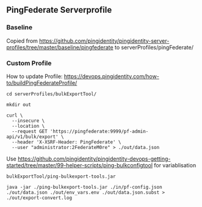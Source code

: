 

## PingFederate Serverprofile
### Baseline
Copied from https://github.com/pingidentity/pingidentity-server-profiles/tree/master/baseline/pingfederate to serverProfiles/pingFederate/

### Custom Profile
How to update Profile: https://devops.pingidentity.com/how-to/buildPingFederateProfile/

```
cd serverProfiles/bulkExportTool/

mkdir out

curl \
  --insecure \
  --location \
  --request GET 'https://pingfederate:9999/pf-admin-api/v1/bulk/export' \
  --header 'X-XSRF-Header: PingFederate' \
  --user "administrator:2FederateM0re" > ./out/data.json
```

Use https://github.com/pingidentity/pingidentity-devops-getting-started/tree/master/99-helper-scripts/ping-bulkconfigtool
for variablisation


`bulkExportTool/ping-bulkexport-tools.jar`

```
java -jar ./ping-bulkexport-tools.jar ./in/pf-config.json ./out/data.json ./out/env_vars.env ./out/data.json.subst > ./out/export-convert.log
```